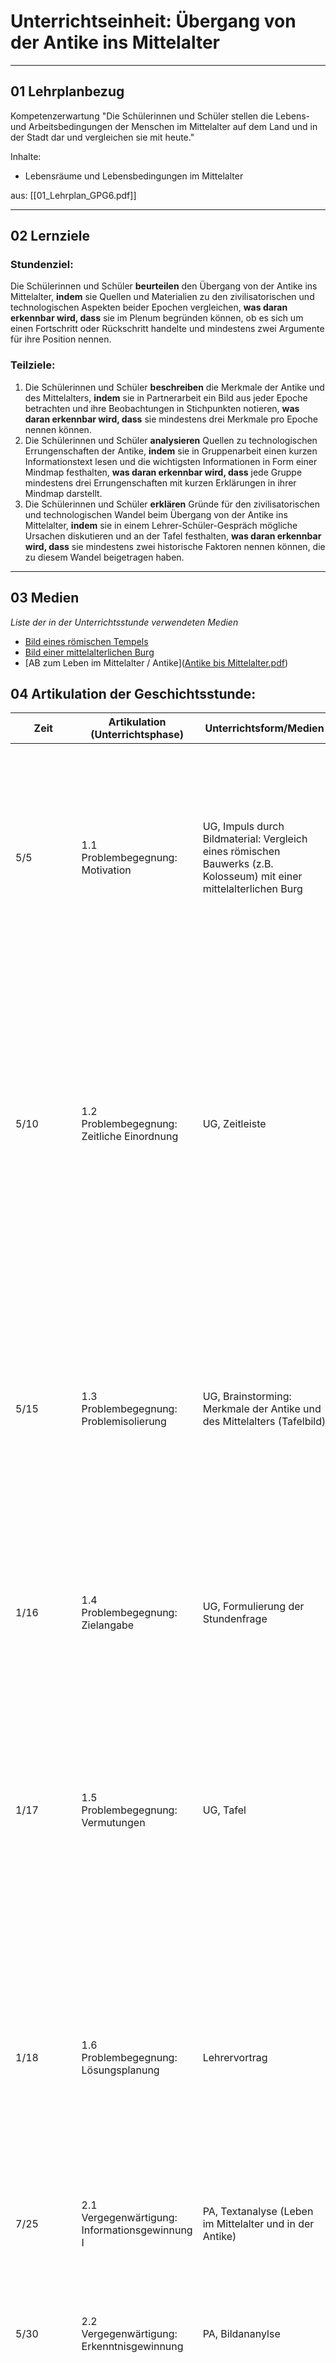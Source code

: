 # Unterrichtseinheit: Übergang von der Antike ins Mittelalter

---
## 01 Lehrplanbezug

Kompetenzerwartung
"Die Schülerinnen und Schüler stellen die Lebens- und Arbeitsbedingungen der Menschen im Mittelalter auf dem Land und in der Stadt dar und vergleichen sie mit heute."

Inhalte:
- Lebensräume und Lebensbedingungen im Mittelalter

aus: [[01_Lehrplan_GPG6.pdf]]

---
## 02 Lernziele

### **Stundenziel:** 
Die Schülerinnen und Schüler **beurteilen** den Übergang von der Antike ins Mittelalter, **indem** sie Quellen und Materialien zu den zivilisatorischen und technologischen Aspekten beider Epochen vergleichen, **was daran erkennbar wird, dass** sie im Plenum begründen können, ob es sich um einen Fortschritt oder Rückschritt handelte und mindestens zwei Argumente für ihre Position nennen.

### Teilziele:
1. Die Schülerinnen und Schüler **beschreiben** die Merkmale der Antike und des Mittelalters, **indem** sie in Partnerarbeit ein Bild aus jeder Epoche betrachten und ihre Beobachtungen in Stichpunkten notieren, **was daran erkennbar wird, dass** sie mindestens drei Merkmale pro Epoche nennen können.
2. Die Schülerinnen und Schüler **analysieren** Quellen zu technologischen Errungenschaften der Antike, **indem** sie in Gruppenarbeit einen kurzen Informationstext lesen und die wichtigsten Informationen in Form einer Mindmap festhalten, **was daran erkennbar wird, dass** jede Gruppe mindestens drei Errungenschaften mit kurzen Erklärungen in ihrer Mindmap darstellt.
3. Die Schülerinnen und Schüler **erklären** Gründe für den zivilisatorischen und technologischen Wandel beim Übergang von der Antike ins Mittelalter, **indem** sie in einem Lehrer-Schüler-Gespräch mögliche Ursachen diskutieren und an der Tafel festhalten, **was daran erkennbar wird, dass** sie mindestens zwei historische Faktoren nennen können, die zu diesem Wandel beigetragen haben.

---

## 03 Medien

_Liste der in der Unterrichtsstunde verwendeten Medien_
- [Bild eines römischen Tempels]([roemischer-tempel-in-nimes-e60a5657-34dc-4dc4-93e3-06903b27d95f.jpg](https://schuledittelbrunn-my.sharepoint.com/:i:/g/personal/silas_hartmann_schule-dittelbrunn_de/EQ4JvlR_7lVHhgbWtqreRKABuOQBZl83twl3C3TZXSowTQ?e=gDkwTh)) 
- [Bild einer mittelalterlichen Burg](https://schuledittelbrunn-my.sharepoint.com/:i:/g/personal/silas_hartmann_schule-dittelbrunn_de/EYVoBJPam4VHi1v6wqsfTW0Bz7_HHXwiwMBCK39mX7M4RA?e=3kMerl)
- [AB zum Leben im Mittelalter / Antike]([Antike bis Mittelalter.pdf](https://schuledittelbrunn-my.sharepoint.com/:b:/g/personal/silas_hartmann_schule-dittelbrunn_de/Ea-uK4TLlA5Lg6huEOCER-4BZhW_KXdrNfP8QR0PfDo1kQ?e=cYecKy))

## 04 Artikulation der Geschichtsstunde:

| Zeit                               | Artikulation (Unterrichtsphase)                | Unterrichtsform/Medien                                                                                              | Inhaltlicher Handlungsablauf                                                                                                                                                                                                                                                                                                                                                                                                                                                                                                                                                                                                                                                                                                                                                                                                                                                                                                                                                                                                                  | Buch/Seite |
| ---------------------------------- | ---------------------------------------------- | ------------------------------------------------------------------------------------------------------------------- | --------------------------------------------------------------------------------------------------------------------------------------------------------------------------------------------------------------------------------------------------------------------------------------------------------------------------------------------------------------------------------------------------------------------------------------------------------------------------------------------------------------------------------------------------------------------------------------------------------------------------------------------------------------------------------------------------------------------------------------------------------------------------------------------------------------------------------------------------------------------------------------------------------------------------------------------------------------------------------------------------------------------------------------------- | ---------- |
| 5/5                                | 1.1 Problembegegnung: Motivation               | UG, Impuls durch Bildmaterial: Vergleich eines römischen Bauwerks (z.B. Kolosseum) mit einer mittelalterlichen Burg | **L:** "Guten Morgen, Klasse! Betrachtet die beiden Bilder. Was fällt euch auf?" **S:** "Das erste Bild zeigt ein großes Gebäude aus Stein, vielleicht ein Theater. Es wirkt sehr beeindruckend!" **S:** "Das zweite Bild zeigt eine Burg, sie wirkt eher klobig und düster."                                                                                                                                                                                                                                                                                                                                                                                                                                                                                                                                                                                                                                                                                                                                                                 |            |
| 5/10                               | 1.2 Problembegegnung: Zeitliche Einordnung     | UG, Zeitleiste                                                                                                      | **L:** "Sehr gut! Wo würdet ihr die Bilder denn auf der Zeitleiste einordnen?" <br>_Die Lehrkraft verteilt die Bilder an die Schüler, die diese an die Zeitleiste hängen_<br>S: "Also das Bild vom Kolosseum würde ich zur Antike hängen, weil das gab es ja im römischen Reich"<br>S: "Solche Burgen gab es eher im Mittelalter, da würde ich dieses Bild dazu hängen."                                                                                                                                                                                                                                                                                                                                                                                                                                                                                                                                                                                                                                                                      |            |
| 5/15                               | 1.3 Problembegegnung: Problemisolierung        | UG, Brainstorming: Merkmale der Antike und des Mittelalters (Tafelbild)                                             | **L:**  "Was wisst ihr bereits über die Antike und das Mittelalter? Welche Merkmale fallen euch ein?"<br>**S:** "In der Antike gab es die Griechen und Römer."<br>**S:** "Im Mittelalter waren die Menschen sehr fromm und gläubig." <br>**S:** "Im Mittelalter lebten die Menschen auf dem Land und in Städten."                                                                                                                                                                                                                                                                                                                                                                                                                                                                                                                                                                                                                                                                                                                             |            |
| 1/16                               | 1.4 Problembegegnung: Zielangabe               | UG, Formulierung der Stundenfrage                                                                                   | **L:** "Womit könnten wir uns denn heute beschäftigen?"<br>S: "Mit den Unterschieden zwischen dem Leben in der Antike und dem Leben im Mittelalter?"<br>                                                                                                                                                                                                                                                                                                                                                                                                                                                                                                                                                                                                                                                                                                                                                                                                                                                                                      |            |
| 1/17                               | 1.5 Problembegegnung: Vermutungen              | UG, Tafel                                                                                                           | L:"Was glaubt ihr denn: Gab es einen Fortschritt oder einen Rückschritt von der Antike ins Mittelalter?"<br>S: "Ich glaube schon, weil das Mittelalter kommt ja nach der Antike"<br>S: "Ich glaube nicht, weil der Römische Tempel sah irgendwie besser aus als die mittelalterliche Burg."                                                                                                                                                                                                                                                                                                                                                                                                                                                                                                                                                                                                                                                                                                                                                   |            |
| 1/18                               | 1.6 Problembegegnung: Lösungsplanung           | Lehrervortrag                                                                                                       | **L:** "In Partnerarbeit bekommt ihr zwei Texte: In einem Text erzählt ein Mensch aus der Antike, wie sein Leben ist und im anderen ein Mensch aus dem Mittelalter. Jeder liest einen Text und dann fasst ihr ihn für euren Partner zusammen und bearbeitet anschließend den Arbeitsauftrag."                                                                                                                                                                                                                                                                                                                                                                                                                                                                                                                                                                                                                                                                                                                                                 |            |
| 7/25                               | 2.1 Vergegenwärtigung: Informationsgewinnung I | PA, Textanalyse (Leben im Mittelalter und in der Antike)                                                            | _Die Schüler bearbeiten das Arbeitsblatt. Die Lehrkraft geht herum und unterstützt die Schüler. _                                                                                                                                                                                                                                                                                                                                                                                                                                                                                                                                                                                                                                                                                                                                                                                                                                                                                                                                             |            |
| 5/30                               | 2.2 Vergegenwärtigung: Erkenntnisgewinnung     | PA, Bildananylse                                                                                                    | **L:** "Auf der Rückseite findet ihr einige Bilder. Ordnet sie dem Mittelalter oder der Antike zu und bezieht euch dabei auf das, was ihr schon gelernt habt."                                                                                                                                                                                                                                                                                                                                                                                                                                                                                                                                                                                                                                                                                                                                                                                                                                                                                |            |
| 5/35                               | 3.1 Besinnung: Sachbezogene Besinnung          | UG, Präsentation der Mindmaps, Diskussion: Vergleich der Errungenschaften mit dem Wissensstand im Mittelalter       | **L:** Stellt eure Ergebnisse vor. Welche Entdeckungen gab es in der Antike? Wurden diese im Mittelalter weitergeführt?<br>S: "In der Antike hatten die Menschen Aquädukte, um Wasser zu transportieren"<br>S: "Im Mittelalter hatten die Menschen so etwas nicht mehr, sie mussten meistens Wasser am Brunnen holen"<br>S: "In der Antike hatten die Menschen gepflasterte Straßen"<br>S: "Im Mittelalter hatten sie oft nur Straßen aus Lehm, die bei Regen matschig wurden" ...<br>_Die Lehrkraft hält die Äußerungen der Schüler, d.h. die zentralen Unterschiede an der Tafel fest._<br><br>L: Wenn ihr euch die Unterschiede zwischen den beiden Epochen anschaut: Würdet ihr von einem Fortschritt oder einem Rückschritt sprechen? <br>S: "Ich finde eher ein Rückschritt, schließlich hatten viele Menschen in der Antike ein besseres Leben."<br>S: "Auch manche Technologien gab es nicht mehr"<br>_Die Lehrkraft schreibt die Antwort auf die Stundenfrage an die Tafel: Von der Antike ins Mittelalter gab es einen Rückschritt_ |            |
| 5/40                               | 3.2 Besinnung: Wertbezogene Besinnung          | Rundgespräch/Diskussion                                                                                             | L: "Könnt ihr euch das heute vorstellen? Dass es in 100 Jahren zum Beispiel keine Handys oder Computer gibt?"<br>S: "Nein, das kann ich mir nicht vorstellen, weil..."<br>S: "Doch, das kann schon passieren, im Mittelalter war es ja schließlich auch so...."<br>_die Schüler diskutieren im Rundgespräch über die Frage der Lehrkraft_                                                                                                                                                                                                                                                                                                                                                                                                                                                                                                                                                                                                                                                                                                     |            |
| 5/45                               | 4. Sicherung: Mündliche Sicherung              | UG, Zusammenfassung der wichtigsten Erkenntnisse, Beantwortung der Leitfrage                                        | **L:** Fassen wir zusammen: War der Übergang von der Antike ins Mittelalter ein Fortschritt oder ein Rückschritt? Begründet eure Meinung. _Die Lehrkraft stellt sicher, dass alle Schüler die Kernaussagen der Stunde verstanden haben._                                                                                                                                                                                                                                                                                                                                                                                                                                                                                                                                                                                                                                                                                                                                                                                                      |            |
| auf die nächste Stunde ausgelagert | Schriftliche Sicherung                         | EA/Heft/Tafel                                                                                                       | _Die S schreiben den Tafeleintrag in ihr Heft_                                                                                                                                                                                                                                                                                                                                                                                                                                                                                                                                                                                                                                                                                                                                                                                                                                                                                                                                                                                                |            |


## 05 Tafelbild

![[01-TB-Antike-Mittelalter.pdf]]

## 06 Anhang

_Anhang mit für die Unterrichtseinheit relevanten Dateien, z.B. im Unterricht verwendeten Dateien._

### Text 1: Das Leben im antiken Rom – aus der Sicht von Julia

Hallo! Ich bin Julia, und ich lebe im antiken Rom, der Hauptstadt unseres riesigen Reiches. Bei uns gibt es viele Dinge, die das Leben wirklich angenehm machen! Mein Vater ist ein Händler, und er hat mir viel über unsere Stadt und die Technik erzählt, die Rom so großartig macht.

Eines der beeindruckendsten Dinge in Rom ist unser Wassersystem. Wir haben riesige Bauwerke, die „Aquädukte“ genannt werden. Sie bringen frisches Wasser von den Bergen direkt in die Stadt. Dieses Wasser fließt in Brunnen, Bäder und sogar in viele Häuser! So kann meine Familie zum Beispiel zuhause Wasser für das Bad holen. Es gibt große Thermen in der Stadt, wo alle sich waschen und entspannen können. Die Becken in den Thermen sind sogar beheizt, und die Römer haben Fußbodenheizungen – Hypokausten genannt. In den Wintermonaten wird so unser Haus richtig warm, weil heiße Luft unter dem Boden hindurch strömt. 

Ich gehe zur Schule, und viele Kinder hier lernen Lesen, Schreiben und Rechnen. Bücher und Schriftrollen kann man in den Bibliotheken lesen, und es gibt Gelehrte, die unser Wissen ständig erweitern. Meine Mutter erzählt mir oft Geschichten von Ärzten, die mit speziellen Instrumenten Wunden versorgen und Krankheiten behandeln. Sie wissen wirklich viel über den menschlichen Körper!

In der Stadt selbst gibt es breite, gepflasterte Straßen, und man kann bequem zu Fuß oder mit dem Wagen durch die Stadt kommen. Manche Straßen führen in ferne Städte, weil die Römer überall Straßen gebaut haben, damit das Reisen einfacher wird. 

Rom ist wirklich riesig, und man sieht überall große Gebäude: das Kolosseum, die prachtvollen Tempel und natürlich die Thermen. Manchmal fühlt es sich so an, als würde unsere Stadt niemals schlafen. Alles ist gut organisiert und modern, und ich bin stolz darauf, Römerin zu sein.

---

### Text 2:  Das Leben im Mittelalter – aus der Sicht von Jakob

Hallo! Ich heiße Jakob und lebe im Mittelalter. Mein Vater ist Bauer, und unsere Familie wohnt in einem kleinen Dorf neben einer großen Burg. Das Leben hier ist oft hart, aber wir kommen zurecht.

Morgens gehen wir zum Dorfbrunnen, um Wasser für den Tag zu holen. Einige Häuser haben kleine Wasserleitungen, die von einem Bach etwas Wasser bringen, aber das ist selten, und meist müssen wir das Wasser mit Eimern tragen. Auch wenn der Brunnen in der Dorfmitte steht, ist es im Winter kalt und anstrengend, ihn zu erreichen.

In unserem Haus gibt es nur eine offene Feuerstelle, und im Winter wärmen wir uns alle daran. Die Zimmer bleiben meist kühl, und wenn es sehr kalt ist, wickeln wir uns in dicke Decken. Die Burg ist riesig und aus Stein, aber auch dort gibt es keine Heizungen – nur Feuerstellen und Öfen.

In unserem Dorf gibt es keine gepflasterten Straßen. Die Wege sind nur aus festgetretenem Boden, und wenn es regnet, verwandeln sie sich in Schlamm. Manchmal ist es schwer, mit einem Karren durchzukommen, und so bleiben wir oft zu Hause, wenn das Wetter schlecht ist.

Bei uns im Dorf können die meisten Leute weder lesen noch schreiben. Wissen und Bücher sind im Kloster, wo die Mönche viel lesen und alte Schriften aufbewahren. Wenn ich krank bin oder mich verletze, holt meine Mutter meine Großmutter, die viel über Kräuter und Heilmittel weiß. Ärzte haben wir nicht, und so helfen oft alte Hausmittel.

Unsere Gebäude sind einfach. Die meisten Häuser bestehen aus Holz und Stroh. Die Burg ist das größte Gebäude im Dorf, und sie schützt uns im Notfall. Neben der Burg steht eine kleine Kirche, in die wir jeden Sonntag gehen. Sie ist der schönste Ort hier und ist fest aus Stein gebaut. Alles ist einfach und schlicht, und das Leben ist hier meist ruhig und bescheiden.

